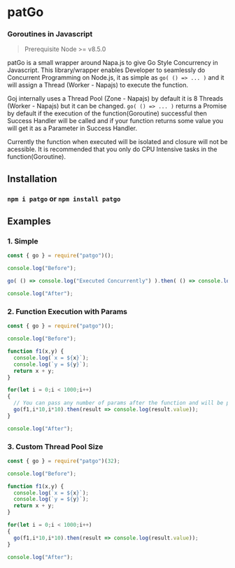 # patGo
### Goroutines in Javascript
> Prerequisite Node >= v8.5.0

patGo is a small wrapper around Napa.js to give Go Style Concurrency in Javascript.
This library/wrapper enables Developer to seamlessly do Concurrent Programming on Node.js,
it as simple as `go( () => ... )` and it will assign a Thread (Worker - Napajs) to execute the function.

Goj internally uses a Thread Pool (Zone - Napajs) by default it is 8 Threads (Worker - Napajs) but it can be changed.
`go( () => ... )` returns a Promise by default if the execution of the function(Goroutine) successful then Success Handler will be called and if your function returns some value you will get it as a Parameter in Success Handler.

Currently the function when executed will be isolated and closure will not be acessible.
It is recommended that you only do CPU Intensive tasks in the function(Goroutine).


## Installation
### `npm i patgo` or `npm install patgo`

## Examples
### 1. Simple
```javascript
const { go } = require("patgo")();

console.log("Before");

go( () => console.log("Executed Concurrently") ).then( () => console.log("Execution Complete") );

console.log("After");
```

### 2. Function Execution with Params
```javascript
const { go } = require("patgo")();

console.log("Before");

function f1(x,y) {
  console.log(`x = ${x}`);
  console.log(`y = ${y}`);
  return x + y;
}

for(let i = 0;i < 1000;i++)
{
  // You can pass any number of params after the function and will be passed to the function when executed
  go(f1,i*10,i*10).then(result => console.log(result.value));
}

console.log("After");
```

### 3. Custom Thread Pool Size
```javascript
const { go } = require("patgo")(32);

console.log("Before");

function f1(x,y) {
  console.log(`x = ${x}`);
  console.log(`y = ${y}`);
  return x + y;
}

for(let i = 0;i < 1000;i++)
{
  go(f1,i*10,i*10).then(result => console.log(result.value));
}

console.log("After");
```
